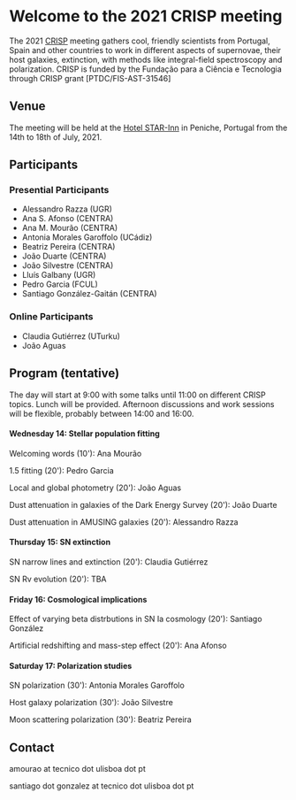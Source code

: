 # Welcome to the 2021 CRISP meeting

The 2021 [CRISP](https://sn-crisp.github.io/CRISP/) meeting gathers cool, friendly scientists from Portugal, Spain and other countries to work in different aspects of supernovae, their host galaxies, extinction, with methods like integral-field spectroscopy and polarization. CRISP is funded by the Fundação para a
Ciência e Tecnologia through CRISP grant [PTDC/FIS-AST-31546]

## Venue

The meeting will be held at the [Hotel STAR-Inn](https://www.hotelstarinn.com/peniche/) in Peniche, Portugal from the 14th to 18th of July, 2021.

## Participants 
### Presential Participants
- Alessandro Razza (UGR)
- Ana S. Afonso (CENTRA)
- Ana M. Mourão (CENTRA)
- Antonia Morales Garoffolo (UCádiz)
- Beatriz Pereira (CENTRA)
- João Duarte (CENTRA)
- João Silvestre (CENTRA)
- Lluís Galbany (UGR)
- Pedro Garcia (FCUL)
- Santiago González-Gaitán (CENTRA)

### Online Participants

- Claudia Gutiérrez (UTurku)
- João Aguas

## Program (tentative)

The day will start at 9:00 with some talks until 11:00 on different CRISP topics. Lunch will be provided. Afternoon discussions and work sessions will be flexible, probably between 14:00 and 16:00.

#### Wednesday 14: Stellar population fitting

Welcoming words (10'): Ana Mourão

1.5 fitting (20'): Pedro Garcia

Local and global photometry (20'): João Aguas

Dust attenuation in galaxies of the Dark Energy Survey (20'): João Duarte

Dust attenuation in AMUSING galaxies (20'): Alessandro Razza

#### Thursday 15: SN extinction

SN narrow lines and extinction (20'): Claudia Gutiérrez

SN Rv evolution (20'): TBA


#### Friday 16: Cosmological implications

Effect of varying beta distrbutions in SN Ia cosmology (20'): Santiago González

Artificial redshifting and mass-step effect (20'): Ana Afonso


#### Saturday 17: Polarization studies

SN polarization (30'): Antonia Morales Garoffolo

Host galaxy polarization (30'): João Silvestre

Moon scattering polarization (30'): Beatriz Pereira

## Contact

amourao at tecnico dot ulisboa dot pt

santiago dot gonzalez at tecnico dot ulisboa dot pt
